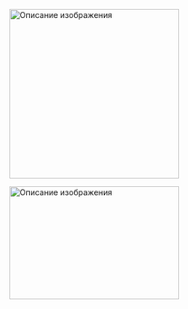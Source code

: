 <img src="https://optim.tildacdn.com/tild6134-3435-4533-a664-623363396633/-/format/webp/Group_481805-2.png.webp" 
     alt="Описание изображения" 
     style="width: 300px; height: auto;">
     

<img src="https://optim.tildacdn.com/tild6134-3435-4533-a664-623363396633/-/format/webp/Group_481805-2.png.webp" 
     alt="Описание изображения" 
     width="300" 
     height="200">
